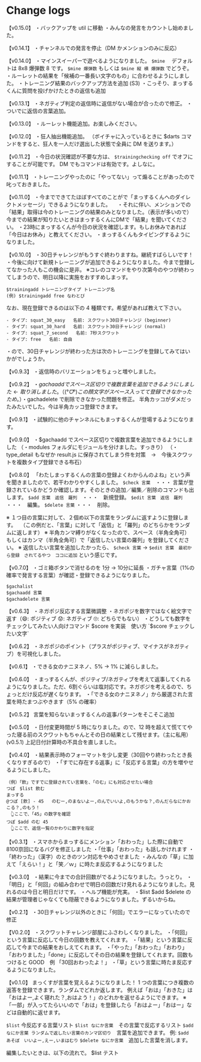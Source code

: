 # Change logs

【v0.15.0】
・バックアップを util に移動
・みんなの発言をカウントし始めました。

【v0.14.1】
・チャンネルでの発言を停止（DM かメンションのみに反応）

【v0.14.0】
・マインスイーパーで遊べるようになりました。 `$mine`
　デフォルトは 8x8 爆弾数 8 です。 `$mine 爆弾数` もしくは `$mine 縦 横 爆弾数` でどうぞ。
・ルーレットの結果を「候補の一番長い文字のもの」に合わせるようにしました。
・トレーニング結果のバックアップ方法を追加 (S3)
・こっそり、まっするくんに質問を投げかけたときの返信も追加


【v0.13.1】
・ネガティブ判定の返信時に返信がない場合が合ったので修正。
・ついでに返信の言葉追加。

【v0.13.0】
・ルーレット機能追加。お楽しみください。

【v0.12.0】
・狂人抽出機能追加。
（ボイチャに入っているときに $darts コマンドをすると、狂人を一人だけ選出した状態で全員に DM を送ります。）

【v0.11.2】
・今日の状況確認が不要な方は、 `$trainingchecking off` でオフにすることが可能です。 DM でもコマンドは有効です。よしなに。

【v0.11.1】
・トレーニングやったのに「やってない」って煽ることがあったので叱っておきました。

【v0.11.0】
・今までできてたほぼすべてのことがで「まっするくんへのダイレクトメッセージ」できるようになりました。
　・それに伴い、メンションでの「結果」取得は今のトレーニングの結果のみとなりました。（表示が多いので）今までの結果が知りたいときはまっするくんにDMで「結果」を聞いてください。
・23時にまっするくんが今日の状況を確認します。もしお休みであれば「今日はお休み」と教えてください。
・まっするくんもタイピングするようになりました。


【v0.10.0】
・30日チャレンジがもうすぐ終わりますね。継続すばらしいです！
・今後に向けて新規トレーニングが追加できるようになりました。今まで登録してなかった人もこの機会に是非。
※コレのコマンドをやり次第今のやつが終わってしまうので、明日以降に実施をおすすめしまっす。
```
$trainingadd トレーニングタイプ トレーニング名
(例) $trainingadd free なわとび
```
なお、現在登録できるのは以下の 4 種類です。希望があれば教えて下さい。
```
- タイプ: squat_30_easy   名前: スクワット30日チャレンジ (beginner)
- タイプ: squat_30_hard   名前: スクワット30日チャレンジ (normal)
- タイプ: squat_7_second   名前: 7秒スクワット
- タイプ: free   名前: 自由
```
・ので、30日チャレンジが終わった方は次のトレーニングを登録してみてはいかがでしょうか。



【v0.9.3】
・返信時のバリエーションをちょっと増やしました。

【v0.9.2】
・$gachaadd でスペース区切りで複数言葉を追加できるようにしました ←　取り消しました。
（( °ᗜ°)この顔文字がスペース入ってて登録できなかったため。）
・$gachadelete で削除できなかった問題を修正。 半角カッコがダメだったみたいでした。今は半角カッコ登録できます。

【v0.9.1】
・試験的に他のチャンネルにもまっするくんが登場するようになります。

【v0.9.0】
・$gachaadd でスペース区切りで複数言葉を追加できるようにしました
（・modules フォルダにモジュールを分けました。すっきり）
（・type_detail もなぜか result.js に保存されてしまう件を対策　→　今後スクワットを複数タイプ登録できる布石）


【v0.8.0】
「わたしまっするくんの言葉の登録よくわからんのよね」という声を聞きましたので、若干わかりやすくしました。
`$check 言葉`　・・・ 言葉が登録されているかどうか確認します。そのときの追加／編集／削除のコマンドも出します。
`$add 言葉　返信　羅列`　・・・　新規登録。
`$edit 言葉　返信　羅列` ・・・　編集。
`$delete 言葉` ・・・　削除。

※ １つ目の言葉に対して、２個め以下の言葉をランダムに返すように登録します。
　（この例だと、「言葉」に対して「返信」と「羅列」のどちらかをランダムに返します）
※ 半角カンマ縛りがなくなったので、スペース（半角全角可）もしくはカンマ（半角全角可）で「返信したい言葉の羅列」を登録してください。
※ 返信したい言葉を追加したかったら、 `$check 言葉` → `$edit 言葉　最初から登録　されてるやつ　ココに追加` という感じです。


【v0.7.0】
・ゴミ箱ボタンで消せるのを 1分 → 10分に延長
・ガチャ言葉（1%の確率で発言する言葉）が確認・登録できるようになりました。
```
$gachalist
$gachaadd 言葉
$gachadelete 言葉
```


【v0.6.3】
・ネガポジ反応する言葉微調整
・ネガポジを数字ではなく絵文字で返す（😄: ポジティブ  😟: ネガティブ  🙄: どちらでもない）
・どうしても数字をチェックしてみたい人向けコマンド $score を実装　使い方 `$score チェックしたい文字`

【v0.6.2】
・ネガポジのポイント（プラスがポジティブ、マイナスがネガティブ）を可視化しました。

【v0.6.1】
・できる女のナニヌネノ、5% → 1% に減らしました。

【v0.6.0】
・まっするくんが、ポジティブ/ネガティブを考えて返事してくれるようになりました。ただ、6割ぐらいは塩対応です。ネガポジを考えるので、ちょっとだけ反応が遅くなります。
・「できる女のナニヌネノ」から厳選された言葉を時たまつぶやきます（5% の確率）

【v0.5.2】
言葉を知らないまっするくんの返事パターンをそこそこ追加

【v0.5.0】
・日付変更時間が 5 時になりました。ので、12 時を超えて慌ててやった寝る前のスクワットもちゃんとその日の結果として残せます。（主に私用）
(v0.5.1) 上記日付計算時の不具合を直しました。

【v0.4.0】
・結果表示時のフォーマットを少し変更（30回やり終わったとき長くなりすぎるので）
・「すでに存在する返事」に「反応する言葉」の方を増やせるようにしました。
```
（例）「飲」ですでに登録されてい言葉を、「のむ」にも対応させたい場合
つぽ　$list 飲む
まっする
@つぽ [飲] - 45   のむー,のまないよー,のんでいいよ,のもうかな？,のんだらなにかおこる？,のもう！
　👆ここで、「45」の数字を確認
つぽ $add のむ 45
　👆ここで、返信一覧のかわりに数字を指定
```

【v0.3.1】
・スマホからまっするにメンション「おわった」した際に自動で 8100京回になるバグを修正しました
・「仕事」「おわった」も話しかけれます
・「終わった」（漢字）のときのツン対応をやめさせました
・みんなの「草」に加えて「えらい！」と「笑／ｗ」に時たま反応するようになりました

【v0.3.0】
・結果に今までの合計回数がでるようになりました。うっとり。
・「明日」と「何回」の組み合わせで明日の回数だけ見れるようになりました。見れるのは今日と明日だけです。
・ヘルプ機能が充実。
・$list $add $delete の結果が管理者じゃなくても隠蔽できるようになりました。ずるいからね。

【v0.2.1】
・30日チャレンジ以外のときに「何回」でエラーになっていたので修正

【V0.2.0】
・スクワットチャレンジ部屋にふさわしくなりました。
・「何回」という言葉に反応して今日の回数を教えてくれます。
・「結果」という言葉に反応して今までの結果をおしえてくれます。
・「やった」「おわった」「おわり」「おわりました」「done」に反応してその日の結果を登録してくれます。回数もつけると GOOD　例 「30回おわったよ！」
・「草」という言葉に時たま反応するようになりました。

【v0.1.0】
まっくすが言葉を覚えるようになりました！
1 つの言葉につき複数の返答を登録できます。ランダムでどれか返します。
例えば「おは」「おきた」は「おはよー,よく寝れた？,おはよう！」のどれかを返せるようにできます。
※「一部」が入ってたらいいので「おは」を登録したら「おはよー」「おはー」などは自動的に返せます。

`$list` 今反応する言葉リスト
`$list なにか言葉`　その言葉で反応するリスト
`$add なにか言葉 ランダムで返したい言葉のカンマ区切り`　言葉を追加できます。 例: `$add あそぼ　いいよー,えー,いまはむり`
`$delete なにか言葉`　追加した言葉を消します。

編集したいときは、以下の流れで。
$list テスト

